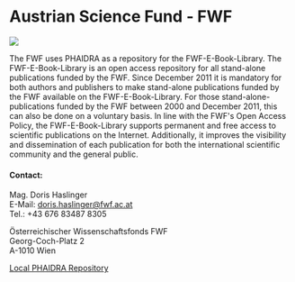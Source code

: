 # Austrian Science Fund - FWF

![](/assets/img/partner_logos/csm_FWF.png)

The FWF uses PHAIDRA as a repository for the FWF-E-Book-Library. The FWF-E-Book-Library is an open access repository for all stand-alone publications funded by the FWF. Since December 2011 it is mandatory for both authors and publishers to make stand-alone publications funded by the FWF available on the FWF-E-Book-Library. For those stand-alone-publications funded by the FWF between 2000 and December 2011, this can also be done on a voluntary basis. In line with the FWF's Open Access Policy, the FWF-E-Book-Library supports permanent and free access to scientific publications on the Internet. Additionally, it improves the visibility and dissemination of each publication for both the international scientific community and the general public.

#### Contact:
Mag. Doris Haslinger  
E-Mail: <doris.haslinger@fwf.ac.at>  
Tel.: +43 676 83487 8305  

Österreichischer Wissenschaftsfonds FWF  
Georg-Coch-Platz 2  
A-1010 Wien  

[Local PHAIDRA Repository](https://www.fwf.ac.at/de/service/fwf-e-book-library/)
